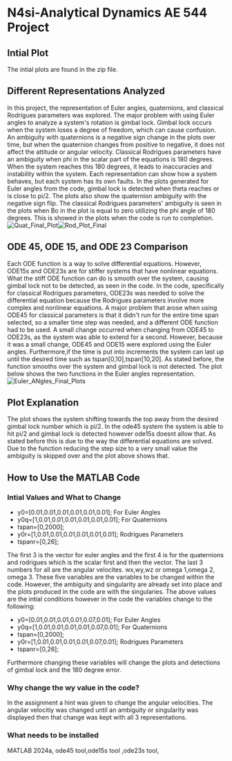 # N4si-Analytical Dynamics AE 544 Project
## Intial Plot
The intial plots are found in the zip file.
## Different Representations Analyzed
In this project, the representation of Euler angles, quaternions, and classical Rodrigues parameters was explored. The major problem with using Euler angles to analyze a system's rotation is gimbal lock. Gimbal lock occurs when the system loses a degree of freedom, which can cause confusion. An ambiguity with quaternions is a negative sign change in the plots over time, but when the quaternion changes from positive to negative, it does not affect the attitude or angular velocity. Classical Rodrigues parameters have an ambiguity when phi in the scalar part of the equations is 180 degrees. When the system reaches this 180 degrees, it leads to inaccuracies and instability within the system. Each representation can show how a system behaves, but each system has its own faults. In the plots generated for Euler angles from the code, gimbal lock is detected when theta reaches or is close to pi/2. The plots also show the quaternion ambiguity with the negative sign flip. The classical Rodrigues parameters' ambiguity is seen in the plots when Bo in the plot is equal to zero utilizing the phi angle of 180 degrees. This is showed in the plots when the code is run to completion. 
![Quat_Final_Plot](https://github.com/user-attachments/assets/849b70fd-41b3-494c-8911-23b2999aa0b2)![Rod_Plot_Final](https://github.com/user-attachments/assets/d48ca112-9b77-4fb2-bb0a-59272c3c9658)
## ODE 45, ODE 15, and ODE 23 Comparison
Each ODE function is a way to solve differential equations. However, ODE15s and ODE23s are for stiffer systems that have nonlinear equations. What the stiff ODE function can do is smooth over the system, causing gimbal lock not to be detected, as seen in the code. In the code, specifically for classical Rodrigues parameters, ODE23s was needed to solve the differential equation because the Rodrigues parameters involve more complex and nonlinear equations. A major problem that arose when using ODE45 for classical parameters is that it didn't run for the entire time span selected, so a smaller time step was needed, and a different ODE function had to be used. A small change occurred when changing from ODE45 to ODE23s, as the system was able to extend for a second. However, because it was a small change, ODE45 and ODE15 were explored using the Euler angles. Furthermore,if the time is put into increments the system can last up until the desired time such as tspan[0,10],tspan[10,20]. As stated before, the function smooths over the system and gimbal lock is not detected. The plot below shows the two functions in the Euler angles representation.
![Euler_ANgles_Final_Plots](https://github.com/user-attachments/assets/2735dcf9-1860-4ce5-985b-00f65d4e8161)
## Plot Explanation
The plot shows the system shifting towards the top away from the desired gimbal lock number which is pi/2. In the ode45 system the system is able to hit pi/2 and gimbal lock is detected however ode15s doesnt allow that. As stated before this is due to the way the differential equations are solved. Due to the function reducing the step size to a very small value the ambiguity is skipped over and the plot above shows that.  
## How to Use the MATLAB Code
### Intial Values and What to Change 
* y0=[0.01,0.01,0.01,0.01,0.01,0.01]; For Euler Angles
* y0q=[1,0.01,0.01,0.01,0.01,0.01,0.01]; For Quaternions
* tspan=[0,2000];
* y0r=[1,0.01,0.01,0.01,0.01,0.01,0.01]; Rodrigues Parameters
* tspanr=[0,26];

The first 3 is the vector for euler angles and the first 4 is for the quaternions and rodrigues which is the scalar first and then the vector. The last 3 numbers for all are the angular velocites. wx,wy,wz or omega 1,omega 2, omega 3. 
These five variables are the variables to be changed within the code. However, the ambiguity and singularity are already set into place and the plots produced in the code are with the singularies. The above values are the intial conditions however in the code the variables change to the following:

* y0=[0.01,0.01,0.01,0.01,0.07,0.01]; For Euler Angles
* y0q=[1,0.01,0.01,0.01,0.01,0.07,0.01]; For Quaternions
* tspan=[0,2000];
* y0r=[1,0.01,0.01,0.01,0.01,0.07,0.01]; Rodrigues Parameters
* tspanr=[0,26];

Furthermore changing these variables will change the plots and detections of gimbal lock and the 180 degree error.
### Why change the wy value in the code?
In the assignment a hint was given to change the angular velocities. The angular velocitiy was changed until an ambiguity or singularity was displayed then that change was kept with all 3 representations. 
### What needs to be installed
MATLAB 2024a, ode45 tool,ode15s tool ,ode23s tool,
